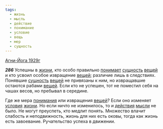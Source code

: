 ```yaml
---
tags:
  - жизнь
  - мысль
  - действие
  - понимание
  - условие
  - вещь
  - мер
  - сущность
---
```


[Агни-Йога 1929г](/agni/1929)

___286___
Успешны в [жизни](/tag/#жизнь), кто особо правильно [понимает](/tag/#понимание) [сущность](/tag/#сущность) [вещей](/tag/#вещь) и кто усвоил особое извращение [вещей](/tag/#вещь); различие лишь в следствиях. Понявшие [сущность](/tag/#сущность) [вещей](/tag/#вещь) не привязаны к ним, но извращавшие остаются рабами [вещей](/tag/#вещь). Если кто не успешен, тот не поместил себя на чашах весов, но пребывал в середине.   

Где же мера [понимания](/tag/#понимание) или извращения [вещей](/tag/#вещь)? Если оно изменяет [условия](/tag/#условие) [жизни](/tag/#жизнь). Но если ничто не изменилось, то и [действия](/tag/#действие) [мысли](/tag/#мысль) не было. Не могут преуспеть, кто медлит понять. Множество влачит слабость и неподвижность, жизнь для них есть оковы, тогда как жизнь есть завоевание. Ручательство успеха в движении.